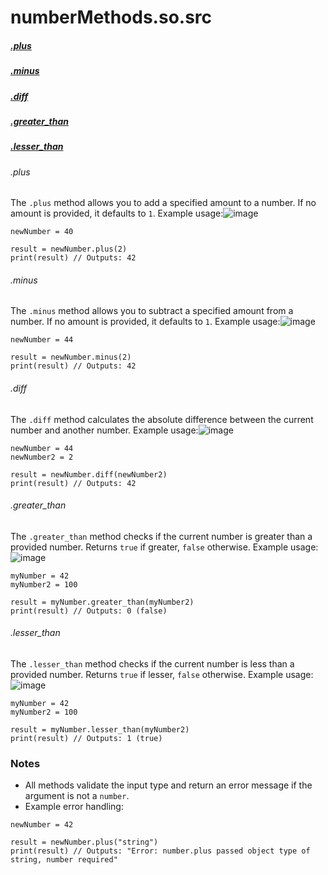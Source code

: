 
# numberMethods.so.src
  ##### [.plus](#plus)
  ##### [.minus](#minus)
  ##### [.diff](#diff)
  ##### [.greater_than](#greater_than)
  ##### [.lesser_than](#lesser_than)

###### .plus
The `.plus` method allows you to add a specified amount to a number. If no amount is provided, it defaults to `1`. Example usage:![image](https://github.com/user-attachments/assets/e9c828a9-747b-4033-a6c5-df598750951f)
```greyscript
newNumber = 40

result = newNumber.plus(2)
print(result) // Outputs: 42
```

###### .minus
The `.minus` method allows you to subtract a specified amount from a number. If no amount is provided, it defaults to `1`. Example usage:![image](https://github.com/user-attachments/assets/3a41b282-6973-49ae-828e-cfc69b38992c)
```greyscript
newNumber = 44

result = newNumber.minus(2)
print(result) // Outputs: 42
```

###### .diff
The `.diff` method calculates the absolute difference between the current number and another number. Example usage:![image](https://github.com/user-attachments/assets/7f53d021-0089-4833-b3e1-1248b05e0d44)
```greyscript
newNumber = 44
newNumber2 = 2

result = newNumber.diff(newNumber2)
print(result) // Outputs: 42
```

###### .greater_than
The `.greater_than` method checks if the current number is greater than a provided number. Returns `true` if greater, `false` otherwise. Example usage:![image](https://github.com/user-attachments/assets/7a87acd3-f3b3-4c7b-ae38-471824ac0181)
```greyscript
myNumber = 42
myNumber2 = 100

result = myNumber.greater_than(myNumber2)
print(result) // Outputs: 0 (false)
```

###### .lesser_than
The `.lesser_than` method checks if the current number is less than a provided number. Returns `true` if lesser, `false` otherwise. Example usage:![image](https://github.com/user-attachments/assets/78235c4e-ba17-479f-9ace-510487a59698)
```greyscript
myNumber = 42
myNumber2 = 100

result = myNumber.lesser_than(myNumber2)
print(result) // Outputs: 1 (true)
```

### Notes
- All methods validate the input type and return an error message if the argument is not a `number`.
- Example error handling:
```greyscript
newNumber = 42

result = newNumber.plus("string")
print(result) // Outputs: "Error: number.plus passed object type of string, number required"
```
